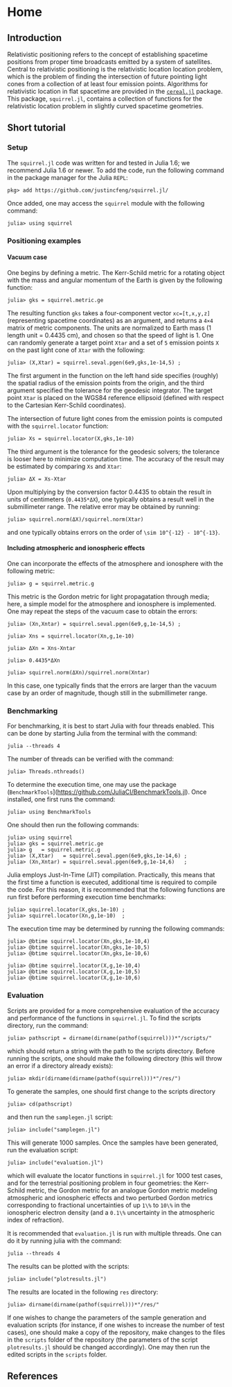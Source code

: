 # Home

## Introduction

Relativistic positioning refers to the concept of establishing spacetime
positions from proper time broadcasts emitted by a system of satellites.
Central to relativistic positioning is the relativistic location
location problem, which is the problem of finding the intersection of
future pointing light cones from a collection of at least four emission
points. Algorithms for relativistic location in flat spacetime are
provided in the [`cereal.jl`](https://github.com/justincfeng/cereal.jl/)
package. This package, `squirrel.jl`, contains a collection of functions
for the relativistic location problem in slightly curved spacetime
geometries.

## Short tutorial

### Setup

The `squirrel.jl` code was written for and tested in Julia 1.6; we
recommend Julia 1.6 or newer. To add the code, run the following command
in the package manager for the Julia `REPL`:

    pkg> add https://github.com/justincfeng/squirrel.jl/

Once added, one may access the `squirrel` module with the following 
command:

    julia> using squirrel

### Positioning examples

#### Vacuum case

One begins by defining a metric. The Kerr-Schild metric for a rotating
object with the mass and angular momentum of the Earth is given by the
following function:

    julia> gks = squirrel.metric.ge

The resulting function `gks` takes a four-component vector
`xc=[t,x,y,z]` (representing spacetime coordinates) as an argument, and
returns a ``4×4`` matrix of metric components. The units are normalized
to Earth mass (1 length unit = 0.4435 cm), and chosen so that the speed
of light is 1. One can randomly generate a target point `Xtar` and a set
of ``5`` emission points `X` on the past light cone of `Xtar` with the
following:

    julia> (X,Xtar) = squirrel.seval.pgen(6e9,gks,1e-14,5) ;

The first argument in the function on the left hand side specifies
(roughly) the spatial radius of the emission points from the origin, and
the third argument specified the tolerance for the geodesic integrator.
The target point `Xtar` is placed on the WGS84 reference ellipsoid
(defined with respect to the Cartesian Kerr-Schild coordinates).

The intersection of future light cones from the emission points is
computed with the `squirrel.locator` function:

    julia> Xs = squirrel.locator(X,gks,1e-10)

The third argument is the tolerance for the geodesic solvers; the
tolerance is looser here to minimize computation time. The accuracy of
the result may be estimated by comparing `Xs` and `Xtar`:

    julia> ΔX = Xs-Xtar

Upon multiplying by the conversion factor 0.4435 to obtain the result in
units of centimeters (`0.4435*ΔX`), one typically obtains a result well
in the submillimeter range. The relative error may be obtained by
running:

    julia> squirrel.norm(ΔX)/squirrel.norm(Xtar)

and one typically obtains errors on the order of ``\sim 10^{-12} -
10^{-13}``.

#### Including atmospheric and ionospheric effects

One can incorporate the effects of the atmosphere and ionosphere with
the following metric:

    julia> g = squirrel.metric.g

This metric is the Gordon metric for light propagatation through media;
here, a simple model for the atmosphere and ionosphere is implemented.
One may repeat the steps of the vacuum case to obtain the errors:

    julia> (Xn,Xntar) = squirrel.seval.pgen(6e9,g,1e-14,5) ;

    julia> Xns = squirrel.locator(Xn,g,1e-10)

    julia> ΔXn = Xns-Xntar

    julia> 0.4435*ΔXn

    julia> squirrel.norm(ΔXn)/squirrel.norm(Xntar)

In this case, one typically finds that the errors are larger than the
vacuum case by an order of magnitude, though still in the submillimeter
range.

### Benchmarking

For benchmarking, it is best to start Julia with four threads enabled.
This can be done by starting Julia from the terminal with the command:

    julia --threads 4

The number of threads can be verified with the command:

    julia> Threads.nthreads()

To determine the execution time, one may use the package
(`BenchmarkTools`](https://github.com/JuliaCI/BenchmarkTools.jl). Once
installed, one first runs the command:

    julia> using BenchmarkTools

One should then run the following commands:

    julia> using squirrel
    julia> gks = squirrel.metric.ge
    julia> g   = squirrel.metric.g
    julia> (X,Xtar)   = squirrel.seval.pgen(6e9,gks,1e-14,6) ;
    julia> (Xn,Xntar) = squirrel.seval.pgen(6e9,g,1e-14,6)   ;

Julia employs Just-In-Time (JIT) compilation. Practically, this means
that the first time a function is executed, additional time is required
to compile the code. For this reason, it is recommended that the
following functions are run first before performing execution time
benchmarks:

    julia> squirrel.locator(X,gks,1e-10) ;
    julia> squirrel.locator(Xn,g,1e-10)  ;

The execution time may be determined by running the following commands:

    julia> @btime squirrel.locator(Xn,gks,1e-10,4)
    julia> @btime squirrel.locator(Xn,gks,1e-10,5)
    julia> @btime squirrel.locator(Xn,gks,1e-10,6)

    julia> @btime squirrel.locator(X,g,1e-10,4)
    julia> @btime squirrel.locator(X,g,1e-10,5)
    julia> @btime squirrel.locator(X,g,1e-10,6)

### Evaluation

Scripts are provided for a more comprehensive evaluation of the accuracy
and performance of the functions in `squirrel.jl`. To find the scripts
directory, run the command:

    julia> pathscript = dirname(dirname(pathof(squirrel)))*"/scripts/"

which should return a string with the path to the scripts directory.
Before running the scripts, one should make the following directory
(this will throw an error if a directory already exists):

    julia> mkdir(dirname(dirname(pathof(squirrel)))*"/res/")

To generate the samples, one should first change to the scripts directory

    julia> cd(pathscript)

and then run the `samplegen.jl` script:

    julia> include("samplegen.jl")

This will generate 1000 samples. Once the samples have been generated,
run the evaluation script:

    julia> include("evaluation.jl")

which will evaluate the locator functions in `squirrel.jl` for 1000 test
cases, and for the terrestrial positioning problem in four geometries:
the Kerr-Schild metric, the Gordon metric for an analogue Gordon metric
modeling atmospheric and ionospheric effects and two perturbed Gordon
metrics corresponding to fractional uncertainties of up ``1\%``  to
``10\%`` in the ionospheric electron density (and a ``0.1\%``
uncertainty in the atmospheric index of refraction). 

It is recommended that `evaluation.jl` is run with multiple threads. One
can do it by running julia with the command:

    julia --threads 4

The results can be plotted with the scripts:

    julia> include("plotresults.jl")

The results are located in the following `res` directory:

    julia> dirname(dirname(pathof(squirrel)))*"/res/"

If one wishes to change the parameters of the sample generation and
evaluation scripts (for instance, if one wishes to increase the number
of test cases), one should make a copy of the repository, make changes
to the files in the `scripts` folder of the repository (the parameters
of the script `plotresults.jl` should be changed accordingly). One may
then run the edited scripts in the `scripts` folder.

## References

